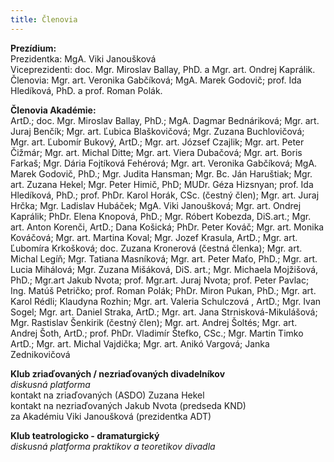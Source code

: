 ```yaml
---
title: Členovia
---
```

**Prezídium:**\
Prezidentka: MgA. Viki Janoušková\
Viceprezidenti: doc. Mgr. Miroslav Ballay, PhD. a Mgr. art. Ondrej Kaprálik.\
Členovia: Mgr. art. Veronika Gabčíková; MgA. Marek Godovič; prof. Ida Hledíková, PhD. a prof. Roman Polák.

**Členovia Akadémie:**\
ArtD.; doc. Mgr. Miroslav Ballay, PhD.; MgA. Dagmar Bednáriková; Mgr. art. Juraj Benčík; Mgr. art. Ľubica Blaškovičová; Mgr. Zuzana Buchlovičová; Mgr. art. Ľubomír Bukový, ArtD.; Mgr. art. József Czajlik; Mgr. art. Peter Čižmár; Mgr. art. Michal Ditte; Mgr. art. Viera Dubačová; Mgr. art. Boris Farkaš; Mgr. Dária Fojtíková Fehérová; Mgr. art. Veronika Gabčíková; MgA. Marek Godovič, PhD.; Mgr. Judita Hansman; Mgr. Bc. Ján Haruštiak; Mgr. art. Zuzana Hekel; Mgr. Peter Himič, PhD; MUDr. Géza Hizsnyan; prof. Ida Hledíková, PhD.; prof. PhDr. Karol Horák, CSc. (čestný člen); Mgr. art. Juraj Hrčka; Mgr. Ladislav Hubáček; MgA. Viki Janoušková; Mgr. art. Ondrej Kaprálik; PhDr. Elena Knopová, PhD.; Mgr. Róbert Kobezda, DiS.art.; Mgr. art. Anton Korenči, ArtD.; Dana Košická; PhDr. Peter Kováč; Mgr. art. Monika Kováčová; Mgr. art. Martina Koval;  Mgr. Jozef Krasula, ArtD.; Mgr. art. Ľubomíra Krkošková; doc. Zuzana Kronerová (čestná členka); Mgr. art. Michal Legíň; Mgr. Tatiana Masníková; Mgr. art. Peter Maťo, PhD.; Mgr. art. Lucia Mihálová; Mgr. Zuzana Mišáková, DiS. art.; Mgr. Michaela Mojžišová, PhD.; Mgr.art Jakub Nvota; prof. Mgr.art. Juraj Nvota;  prof. Peter Pavlac; Ing. Matúš Petričko; prof. Roman Polák; PhDr. Miron Pukan, PhD.; Mgr. art. Karol Rédli; Klaudyna Rozhin; Mgr. art. Valeria Schulczová , ArtD.; Mgr. Ivan Sogel; Mgr. art. Daniel Straka, ArtD.; Mgr. art. Jana Strnisková-Mikulášová; Mgr. Rastislav Šenkirik (čestný člen); Mgr. art. Andrej Šoltés; Mgr. art. Andrej Šoth, ArtD.; prof. PhDr. Vladimír Štefko, CSc.; Mgr. Martin Timko ArtD.; Mgr. art. Michal Vajdička; Mgr. art. Anikó Vargová; Janka Zednikovičová

**Klub zriaďovaných / nezriaďovaných divadelníkov**\
*diskusná platforma* \
kontakt na zriaďovaných (ASDO)  Zuzana Hekel\
kontakt na nezriaďovaných Jakub Nvota (predseda KND)\
za Akadémiu Viki Janoušková (prezidentka ADT)

**Klub teatrologicko - dramaturgický**\
*diskusná platforma praktikov a teoretikov divadla*